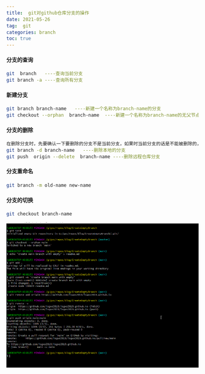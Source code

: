 ```yaml
---
title:  git对github仓库分支的操作
date: 2021-05-26
tag:  git 
categories: branch
toc: true 
---
```


#### 分支的查询

```bash
git  branch   ----查询当前分支
git branch -a ----查询所有分支
```

#### 新建分支

```bash
git branch branch-name   ----新建一个名称为branch-name的分支
git checkout --orphan  branch-name  ----新建一个名称为branch-name的无父节点的分支，并自动切换到该分支
```

#### 分支的删除

```bash
在删除分支时，先要确认一下要删除的分支不是当前分支，如果时当前分支的话是不能被删除的，可以使用git checkout branch-name来切换为非当前分支，然后再删除。
git branch -d branch-name   ----删除本地的分支
git push  origin --delete  branch-name ----删除远程仓库分支
```

#### 分支重命名

```bash
git branch -m old-name new-name 
```

#### 分支的切换

```bash
git checkout branch-name 
```

![img](/images/create-empty-branch-to-github.png)

